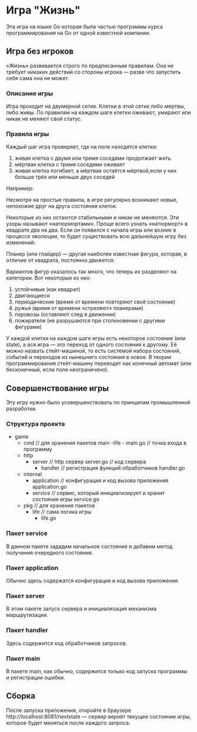 # Игра "Жизнь"

Эта игра на языке Go которая была частью программы курса программирования на Go от одной известной компании.

## Игра без игроков

«Жизнь» развивается строго по предписанным правилам. Она не требует никаких действий со стороны игрока — разве что запустить себя сама она не может.

### Описание игры

Игра проходит на двумерной сетке. Клетки в этой сетке либо мертвы, либо живы. По правилам на каждом шаге клетки оживают, умирают или никак не меняют свой статус.

### Правила игры

Каждый шаг игра проверяет, где на поле находятся клетки:

1. живая клетка с двумя или тремя соседями продолжает жить
2. мёртвая клетка с тремя соседями оживает
3. живая клетка погибает, а мёртвая остаётся мёртвой,если у них больше трёх или меньше двух соседей

Например:

Несмотря на простые правила, в игре регулярно возникают новые, непохожие друг на друга состояния клеток.

Некоторые из них остаются стабильными и никак не меняются. Эти узоры называют «натюрмортами». Проще всего узнать «натюрморт» в квадрате два на два. Если он появился с начала игры или возник в процессе эволюции, то будет существовать всю дальнейшую игру без изменений:

Планер (или глайдер) — другая наиболее известная фигура, которая, в отличие от квадрата, постоянно движется:

Вариантов фигур оказалось так много, что теперь их разделяют на категории. Вот некоторые из них:

1. устойчивые (как квадрат)
2. двигающиеся
3. периодические (время от времени повторяют своё состояние)
4. ружья (время от времени «стреляют» планерами)
5. паровозы (оставляют след в движении)
6. пожиратели (не разрушаются при столкновении с другими фигурами)
   
У каждой клетки на каждом шаге игры есть некоторое состояние (или state), а вся игра — это переход от одного состояния к другому. Её можно назвать стейт-машиной, то есть системой набора состояний, событий и переходов из нынешнего состояния в новое. В теории программирования стейт-машину переводят как конечный автомат (или бесконечный, если поле неограничено).

## Совершенствование игры
Эту игру нужно было усовершенствовать по принципам промышленной разработки. 

### Структура проекта
- game
	- cmd // для хранения пакетов main
		-life
			- main.go // точка входа в программу
	- http
		- server // http сервер
			server.go // код сервера
			- handler  // регистрация функций обработчиков
				handler.go
	- internal
		- application  // конфигурация и код вызова приложения
			application.go
		- service // сервис, который инициализирует и хранит состояния игры
			service.go
	- pkg // для хранения пакетов
		- life // сама логика игры
			- life.go
### Пакет service
В данном пакете зададим начальное состояние и добавим метод получения очередного состояния.

### Пакет application
Обычно здесь содержатся конфигурация и код вызова приложения.

### Пакет server
В этом пакете запуск сервера и инициализация механизма маршрутизации.

### Пакет handler
Здесь содержится код обработчиков запросов.

### Пакет main
В пакете main, как обычно, содержится только код запуска программы и регистрации ошибки.

## Сборка
После запуска приложения, откройте в браузере http://localhost:8081/nextstate — сервер вернёт текущее состояние игры, которое будет меняться после каждого запроса.
